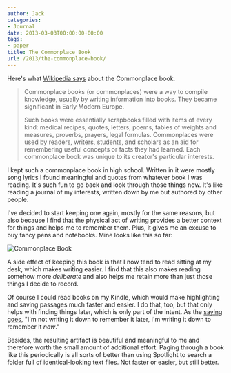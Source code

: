 ```yaml
---
author: Jack
categories:
- Journal
date: 2013-03-03T00:00:00+00:00
tags:
- paper
title: The Commonplace Book
url: /2013/the-commonplace-book/
---
```


Here's what [Wikipedia says][1] about the Commonplace book.

> Commonplace books (or commonplaces) were a way to compile knowledge, usually by writing information into books. They became significant in Early Modern Europe.
> 
> Such books were essentially scrapbooks filled with items of every kind: medical recipes, quotes, letters, poems, tables of weights and measures, proverbs, prayers, legal formulas. Commonplaces were used by readers, writers, students, and scholars as an aid for remembering useful concepts or facts they had learned. Each commonplace book was unique to its creator's particular interests.

I kept such a commonplace book in high school. Written in it were mostly song lyrics I found meaningful and quotes from whatever book I was reading. It's such fun to go back and look through those things now. It's like reading a journal of my interests, written down by me but authored by other people. 

I've decided to start keeping one again, mostly for the same reasons, but also because I find that the physical act of writing provides a better context for things and helps me to remember them. Plus, it gives me an excuse to buy fancy pens and notebooks. Mine looks like this so far:

![Commonplace Book][2]

A side effect of keeping this book is that I now tend to read sitting at my desk, which makes writing easier. I find that this also makes reading somehow more _deliberate_ and also helps me retain more than just those things I decide to record.

Of course I could read books on my Kindle, which would make highlighting and saving passages much faster and easier. I do that, too, but that only helps with finding things later, which is only part of the intent. As the [saying goes][3], "I'm not writing it down to remember it later, I'm writing it down to remember it _now_."

Besides, the resulting artifact is beautiful and meaningful to me and therefore worth the small amount of additional effort. Paging through a book like this periodically is all sorts of better than using Spotlight to search a folder full of identical-looking text files. Not faster or easier, but still better.

 [1]: http://en.wikipedia.org/wiki/Commonplace_book
 [2]: /img/2013/commonplace-book.jpg
 [3]: http://fieldnotesbrand.com